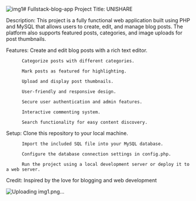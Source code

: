 ![img1](https://github.com/Nipuni-De-Silva/Fullstack-blog-app/assets/80912329/47935eb0-01a6-459a-b73c-a72f510f9b4c)# Fullstack-blog-app
Project Title: UNISHARE

Description: This project is a fully functional web application built using PHP and MySQL that allows users to create, edit, and manage blog posts. The platform also supports featured posts, categories, and image uploads for post thumbnails.

Features: Create and edit blog posts with a rich text editor.

          Categorize posts with different categories.
          
          Mark posts as featured for highlighting.
          
          Upload and display post thumbnails.
          
          User-friendly and responsive design.
          
          Secure user authentication and admin features.
          
          Interactive commenting system.
          
          Search functionality for easy content discovery.

Setup:    Clone this repository to your local machine.

          Import the included SQL file into your MySQL database.
          
          Configure the database connection settings in config.php.
          
          Run the project using a local development server or deploy it to a web server.

Credit:   Inspired by the love for blogging and web development

![Uploading img1.png…]()


